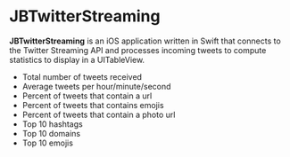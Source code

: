 # JBTwitterStreaming

**JBTwitterStreaming** is an iOS application written in Swift that connects to the Twitter Streaming API and processes incoming tweets to compute statistics to display in a UITableView.

  - Total number of tweets received
  - Average tweets per hour/minute/second
  - Percent of tweets that contain a url
  - Percent of tweets that contains emojis
  - Percent of tweets that contain a photo url
  - Top 10 hashtags
  - Top 10 domains
  - Top 10 emojis